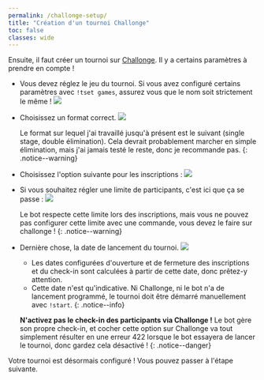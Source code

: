 ```yaml
---
permalink: /challonge-setup/
title: "Création d'un tournoi Challonge"
toc: false
classes: wide
---
```


Ensuite, il faut créer un tournoi sur [Challonge](https://challonge.com). Il y a certains paramètres à prendre en compte !

- Vous devez réglez le jeu du tournoi. Si vous avez configuré certains paramètres avec `!tset games`, assurez vous que le nom soit strictement le même !
  ![](../assets/images/challonge-game.png)

- Choisissez un format correct.
  ![](../assets/images/challonge-format.png)

  Le format sur lequel j'ai travaillé jusqu'à présent est le suivant (single stage, double élimination). Cela devrait probablement marcher en simple élimination, mais j'ai jamais testé le reste, donc je recommande pas.
  {: .notice--warning}

- Choisissez l'option suivante pour les inscriptions :
  ![](../assets/images/challonge-register.png)

- Si vous souhaitez régler une limite de participants, c'est ici que ça se passe :
  ![](../assets/images/challonge-participants.png)

  Le bot respecte cette limite lors des inscriptions, mais vous ne pouvez pas configurer cette limite avec une commande, vous devez le faire sur challonge !
  {: .notice--warning}

- Dernière chose, la date de lancement du tournoi.
  ![](../assets/images/challonge-start-date.png)
  
  - Les dates configurées d'ouverture et de fermeture des inscriptions et du check-in sont calculées à partir de cette date, donc prêtez-y attention.
  - Cette date n'est qu'indicative. Ni Challonge, ni le bot n'a de lancement programmé, le tournoi doit être démarré manuellement avec `!start`.
  {: .notice--info}

  **N'activez pas le check-in des participants via Challonge !** Le bot gère son propre check-in, et cocher cette option sur Challonge va tout simplement résulter en une erreur 422 lorsque le bot essayera de lancer le tournoi, donc gardez cela désactivé !
  {: .notice--danger}

Votre tournoi est désormais configuré ! Vous pouvez passer à l'étape suivante.

